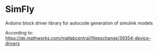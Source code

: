 # SimFly
Arduino block driver library for autocode generation of simulink models

According to: https://de.mathworks.com/matlabcentral/fileexchange/39354-device-drivers

